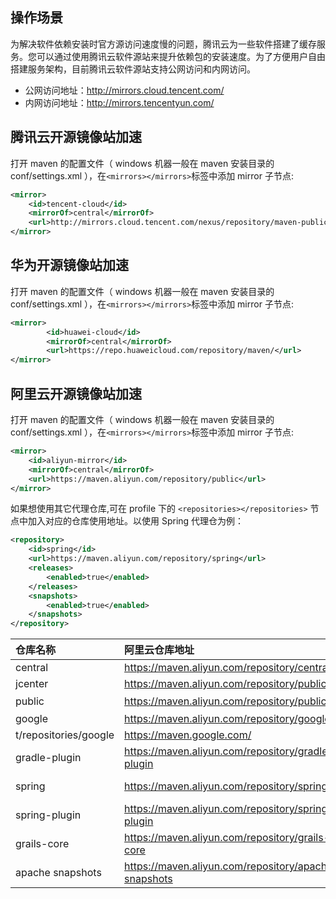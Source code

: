 ## 操作场景

为解决软件依赖安装时官方源访问速度慢的问题，腾讯云为一些软件搭建了缓存服务。您可以通过使用腾讯云软件源站来提升依赖包的安装速度。为了方便用户自由搭建服务架构，目前腾讯云软件源站支持公网访问和内网访问。

* 公网访问地址：<http://mirrors.cloud.tencent.com/>
* 内网访问地址：<http://mirrors.tencentyun.com/>

## 腾讯云开源镜像站加速

打开 maven 的配置文件（ windows 机器一般在 maven 安装目录的 conf/settings.xml ），在`<mirrors></mirrors>`标签中添加 mirror 子节点:

```xml
<mirror>
    <id>tencent-cloud</id>
    <mirrorOf>central</mirrorOf>
    <url>http://mirrors.cloud.tencent.com/nexus/repository/maven-public/</url>
</mirror>
```

## 华为开源镜像站加速

打开 maven 的配置文件（ windows 机器一般在 maven 安装目录的 conf/settings.xml ），在`<mirrors></mirrors>`标签中添加 mirror 子节点:

```xml
<mirror>
        <id>huawei-cloud</id>
        <mirrorOf>central</mirrorOf>
        <url>https://repo.huaweicloud.com/repository/maven/</url>
</mirror>
```

## 阿里云开源镜像站加速

打开 maven 的配置文件（ windows 机器一般在 maven 安装目录的 conf/settings.xml ），在`<mirrors></mirrors>`标签中添加 mirror 子节点:

```xml
<mirror>
    <id>aliyun-mirror</id>
    <mirrorOf>central</mirrorOf>
    <url>https://maven.aliyun.com/repository/public</url>
</mirror>
```

如果想使用其它代理仓库,可在 profile 下的 `<repositories></repositories>` 节点中加入对应的仓库使用地址。以使用 Spring 代理仓为例：

```xml
<repository>
    <id>spring</id>
    <url>https://maven.aliyun.com/repository/spring</url>
    <releases>
        <enabled>true</enabled>
    </releases>
    <snapshots>
        <enabled>true</enabled>
    </snapshots>
</repository>
```

| 仓库名称         | 阿里云仓库地址     | 阿里云仓库地址(老版)         | 源地址         |
| :--------------- | :--------------------------------------------------- | :----------------------------------------------------------- | :--------------------------------------- |
| central          | <https://maven.aliyun.com/repository/central>          | <https://maven.aliyun.com/nexus/content/repositories/central>  | <https://repo1.maven.org/maven2/>          |
| jcenter          | <https://maven.aliyun.com/repository/public>           | <https://maven.aliyun.com/nexus/content/repositories/jcenter>  | <http://jcenter.bintray.com/>              |
| public           | <https://maven.aliyun.com/repository/public>           | <https://maven.aliyun.com/nexus/content/groups/public>         | central仓和jcenter仓的聚合仓             |
| google           | <https://maven.aliyun.com/repository/google>           | <https://maven.aliyun.com/nexus/conten>
t/repositories/google   | <https://maven.google.com/>                |
| gradle-plugin    | <https://maven.aliyun.com/repository/gradle-plugin>    | <https://maven.aliyun.com/nexus/content/repositories/gradle-plugin> | <https://plugins.gradle.org/m2/>           |
| spring           | <https://maven.aliyun.com/repository/spring>           | <https://maven.aliyun.com/nexus/content/repositories/spring>   | <http://repo.spring.io/libs-milestone/>    |
| spring-plugin    | <https://maven.aliyun.com/repository/spring-plugin>    | <https://maven.aliyun.com/nexus/content/repositories/spring-plugin> | <http://repo.spring.io/plugins-release/>   |
| grails-core      | <https://maven.aliyun.com/repository/grails-core>      | <https://maven.aliyun.com/nexus/content/repositories/grails-core> | <https://repo.grails.org/grails/core>      |
| apache snapshots | <https://maven.aliyun.com/repository/apache-snapshots> | <https://maven.aliyun.com/nexus/content/repositories/apache-snapshots> <https://repository.apache.org/snapshots/>s/ |

